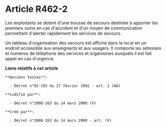 # Article R462-2

Les exploitants se dotent d'une trousse de secours destinée à apporter les premiers soins en cas d'accident et d'un moyen de
communication permettant d'alerter rapidement les services de secours.

Un tableau d'organisation des secours est affiché dans le local en un endroit accessible aux enseignants et aux usagers. Il
comporte les adresses et numéros de téléphone des services et organismes auxquels il est fait appel en cas d'urgence.

**Liens relatifs à cet article**

	**Anciens textes**:

	  - Décret n°92-193 du 27 février 1992 - art. 2 (Ab)

	**Codifié par**:

	  - Décret n°2008-263 du 14 mars 2008 (V)

	**Créé par**:

	  - Décret n°2008-263 du 14 mars 2008 - art. (V)
